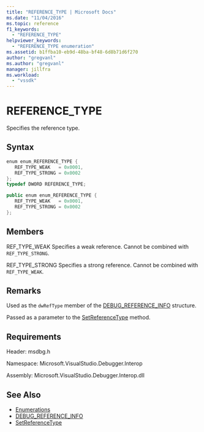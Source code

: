 ```yaml
---
title: "REFERENCE_TYPE | Microsoft Docs"
ms.date: "11/04/2016"
ms.topic: reference
f1_keywords:
  - "REFERENCE_TYPE"
helpviewer_keywords:
  - "REFERENCE_TYPE enumeration"
ms.assetid: b1ffba10-eb9d-48ba-bf48-6d8b71d6f270
author: "gregvanl"
ms.author: "gregvanl"
manager: jillfra
ms.workload:
  - "vssdk"
---
```

# REFERENCE_TYPE
Specifies the reference type.

## Syntax

```cpp
enum enum_REFERENCE_TYPE { 
   REF_TYPE_WEAK   = 0x0001,
   REF_TYPE_STRONG = 0x0002
};
typedef DWORD REFERENCE_TYPE;
```

```csharp
public enum enum_REFERENCE_TYPE { 
   REF_TYPE_WEAK   = 0x0001,
   REF_TYPE_STRONG = 0x0002
};
```

## Members
 REF_TYPE_WEAK
 Specifies a weak reference. Cannot be combined with `REF_TYPE_STRONG`.

 REF_TYPE_STRONG
 Specifies a strong reference. Cannot be combined with `REF_TYPE_WEAK`.

## Remarks
 Used as the `dwRefType` member of the [DEBUG_REFERENCE_INFO](../../../extensibility/debugger/reference/debug-reference-info.md) structure.

 Passed as a parameter to the [SetReferenceType](../../../extensibility/debugger/reference/idebugreference2-setreferencetype.md) method.

## Requirements
 Header: msdbg.h

 Namespace: Microsoft.VisualStudio.Debugger.Interop

 Assembly: Microsoft.VisualStudio.Debugger.Interop.dll

## See Also
- [Enumerations](../../../extensibility/debugger/reference/enumerations-visual-studio-debugging.md)
- [DEBUG_REFERENCE_INFO](../../../extensibility/debugger/reference/debug-reference-info.md)
- [SetReferenceType](../../../extensibility/debugger/reference/idebugreference2-setreferencetype.md)